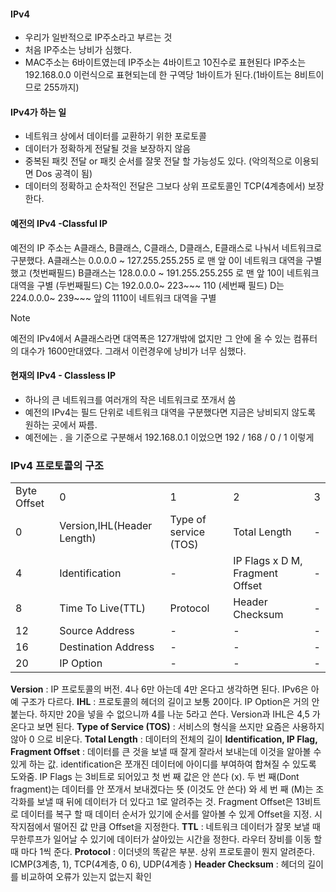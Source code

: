 #### IPv4
- 우리가 일반적으로 IP주소라고 부르는 것
- 처음 IP주소는  낭비가 심했다.
- MAC주소는 6바이트였는데 IP주소는 4바이트고 10진수로 표현된다 IP주소는 192.168.0.0 이런식으로 표현되는데 한 구역당 1바이트가 된다.(1바이트는 8비트이므로 255까지) 

#### IPv4가 하는 일
- 네트워크 상에서 데이터를 교환하기 위한 포로토콜
- 데이터가 정확하게 전달될 것을 보장하지 않음
- 중복된 패킷 전달 or 패킷 순서를 잘못 전달 할 가능성도 있다. (악의적으로 이용되면 Dos 공격이 됨)
- 데이터의 정확하고 순차적인 전달은 그보다 상위 프로토콜인 TCP(4계층에서) 보장한다.

#### 예전의 IPv4 -Classful IP
예전의 IP 주소는 A클래스, B클래스, C클래스, D클래스, E클래스로 나눠서 네트워크로 구분했다.
A클래스는 0.0.0.0 ~ 127.255.255.255 로 맨 앞 0이 네트워크 대역을 구별했고 (첫번째필드)
B클래스는 128.0.0.0 ~ 191.255.255.255 로 맨 앞 10이 네트워크 대역을 구별 (두번째필드)
C는 192.0.0.0~ 223~~~ 110 (세번째 필드)
D는 224.0.0.0~ 239~~~ 앞의 1110이 네트워크 대역을 구별

> [!NOTE]
> 예전의 IPv4에서 A클래스라면 대역폭은 127개밖에 없지만 그 안에 올 수 있는 컴퓨터의 대수가 1600만대였다. 그래서 이런경우에 낭비가 너무 심했다.

#### 현재의 IPv4 - Classless IP
- 하나의 큰 네트워크를 여러개의 작은 네트워크로 쪼개서 씀
- 예전의 IPv4는 필드 단위로 네트워크 대역을 구분했다면 지금은 낭비되지 않도록 원하는 곳에서 짜름.
- 예전에는 . 을 기준으로 구분해서 192.168.0.1 이었으면 192 / 168 / 0 / 1 이렇게 

### IPv4 프로토콜의 구조
|             |                            |                       |                                 |     |
| ----------- | -------------------------- | --------------------- | ------------------------------- | --- |
| Byte Offset | 0                          | 1                     | 2                               | 3   |
| 0           | Version,IHL(Header Length) | Type of service (TOS) | Total Length                    | -   |
| 4           | Identification             | -                     | IP Flags x D M, Fragment Offset | -   |
| 8           | Time To Live(TTL)          | Protocol              | Header Checksum                 | -   |
| 12          | Source Address             | -                     | -                               | -   |
| 16          | Destination Address        | -                     | -                               | -   |
| 20          | IP Option                  | -                     | -                               | -   |

**Version** : IP 프로토콜의 버전. 4나 6만 아는데 4만 온다고 생각하면 된다. IPv6은 아예 구조가 다르다.
**IHL** : 프로토콜의 헤더의 길이고 보통 20이다. IP Option은 거의 안 붙는다. 하지만 20을 넣을 수 없으니까 4를 나눈 5라고 쓴다.  Version과 IHL은 4,5 가 온다고 보면 된다.
**Type of Service (TOS)** : 서비스의 형식을 쓰지만 요즘은 사용하지 않아 0 으로 비운다.
**Total Length** : 데이터의 전체의 길이
**Identification, IP Flag, Fragment Offset** : 데이터를 큰 것을 보낼 때 잘게 잘라서 보내는데 이것을 알아볼 수 있게 하는 값. identification은 쪼개진 데이터에 아이디를 부여하여 합쳐질 수 있도록 도와줌. IP Flags 는 3비트로 되어있고 첫 번 째 값은 안 쓴다 (x). 두 번 째(Dont fragment)는 데이터를 안 쪼개서 보내겠다는 뜻 (이것도 안 쓴다)
와 세 번 째 (M)는 조각화를 보낼 때 뒤에 데이터가 더 있다고 1로 알려주는 것. Fragment Offset은 13비트로 데이터를 복구 할 때 데이터 순서가 있기에 순서를 알아볼 수 있게 Offset을 지정. 시작지점에서 떨어진 값 만큼 Offset을 지정한다.
**TTL** : 네트워크 데이터가 잘못 보낼 때 무한루프가 일어날 수 있기에 데이터가 살아있는 시간을 정한다. 라우터 장비를 이동 할 때 마다 1씩 준다.
**Protocol** : 이더넷의 똑같은 부분. 상위 프로토콜이 뭔지 알려준다. ICMP(3계층, 1), TCP(4계층, 0 6), UDP(4계층 )
**Header Checksum** : 헤더의 길이를 비교하여 오류가 있는지 없는지 확인